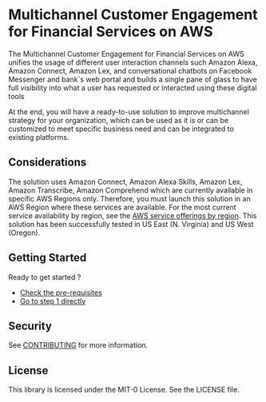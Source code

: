# Multichannel Customer Engagement for Financial Services on AWS

The Multichannel Customer Engagement for Financial Services on AWS unifies the usage of different user interaction channels such Amazon Alexa, Amazon Connect, Amazon Lex, and conversational chatbots on Facebook Messenger and bank´s web portal and builds a single pane of glass to have full visibility into what a user has requested or interacted using these digital tools

At the end, you will have a ready-to-use solution to improve multichannel strategy for your organization, which can be used as it is or can be customized to meet specific business need and can be integrated to existing platforms.

## Considerations

The solution uses Amazon Connect, Amazon Alexa Skills, Amazon Lex, Amazon Transcribe, Amazon Comprehend which are currently available in specific AWS Regions only. Therefore, you must launch this solution in an AWS Region where these services are available. For the most current service availability by region, see the [AWS service offerings by region](https://aws.amazon.com/about-aws/global-infrastructure/regional-product-services/). This solution has been successfully tested in US East (N. Virginia) and US West (Oregon).

## Getting Started 
Ready to get started ?

- [Check the pre-requisites](./deployment-guide/00_Prerequisites/README.md)
- [Go to step 1 directly](./deployment-guide/01_AmazonConnect//README.md)

## Security

See [CONTRIBUTING](CONTRIBUTING.md#security-issue-notifications) for more information.

## License

This library is licensed under the MIT-0 License. See the LICENSE file.